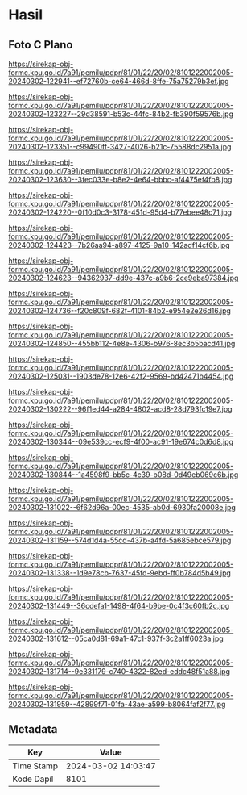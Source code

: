 # Hasil

## Foto C Plano

https://sirekap-obj-formc.kpu.go.id/7a91/pemilu/pdpr/81/01/22/20/02/8101222002005-20240302-122941--ef72760b-ce64-466d-8ffe-75a75279b3ef.jpg

https://sirekap-obj-formc.kpu.go.id/7a91/pemilu/pdpr/81/01/22/20/02/8101222002005-20240302-123227--29d38591-b53c-44fc-84b2-fb390f59576b.jpg

https://sirekap-obj-formc.kpu.go.id/7a91/pemilu/pdpr/81/01/22/20/02/8101222002005-20240302-123351--c99490ff-3427-4026-b21c-75588dc2951a.jpg

https://sirekap-obj-formc.kpu.go.id/7a91/pemilu/pdpr/81/01/22/20/02/8101222002005-20240302-123630--3fec033e-b8e2-4e64-bbbc-af4475ef4fb8.jpg

https://sirekap-obj-formc.kpu.go.id/7a91/pemilu/pdpr/81/01/22/20/02/8101222002005-20240302-124220--0f10d0c3-3178-451d-95d4-b77ebee48c71.jpg

https://sirekap-obj-formc.kpu.go.id/7a91/pemilu/pdpr/81/01/22/20/02/8101222002005-20240302-124423--7b26aa94-a897-4125-9a10-142adf14cf6b.jpg

https://sirekap-obj-formc.kpu.go.id/7a91/pemilu/pdpr/81/01/22/20/02/8101222002005-20240302-124623--94362937-dd9e-437c-a9b6-2ce9eba97384.jpg

https://sirekap-obj-formc.kpu.go.id/7a91/pemilu/pdpr/81/01/22/20/02/8101222002005-20240302-124736--f20c809f-682f-4101-84b2-e954e2e26d16.jpg

https://sirekap-obj-formc.kpu.go.id/7a91/pemilu/pdpr/81/01/22/20/02/8101222002005-20240302-124850--455bb112-4e8e-4306-b976-8ec3b5bacd41.jpg

https://sirekap-obj-formc.kpu.go.id/7a91/pemilu/pdpr/81/01/22/20/02/8101222002005-20240302-125031--1903de78-12e6-42f2-9569-bd42471b4454.jpg

https://sirekap-obj-formc.kpu.go.id/7a91/pemilu/pdpr/81/01/22/20/02/8101222002005-20240302-130222--96f1ed44-a284-4802-acd8-28d793fc19e7.jpg

https://sirekap-obj-formc.kpu.go.id/7a91/pemilu/pdpr/81/01/22/20/02/8101222002005-20240302-130344--09e539cc-ecf9-4f00-ac91-19e674c0d6d8.jpg

https://sirekap-obj-formc.kpu.go.id/7a91/pemilu/pdpr/81/01/22/20/02/8101222002005-20240302-130844--1a4598f9-bb5c-4c39-b08d-0d49eb069c6b.jpg

https://sirekap-obj-formc.kpu.go.id/7a91/pemilu/pdpr/81/01/22/20/02/8101222002005-20240302-131022--6f62d96a-00ec-4535-ab0d-6930fa20008e.jpg

https://sirekap-obj-formc.kpu.go.id/7a91/pemilu/pdpr/81/01/22/20/02/8101222002005-20240302-131159--574d1d4a-55cd-437b-a4fd-5a685ebce579.jpg

https://sirekap-obj-formc.kpu.go.id/7a91/pemilu/pdpr/81/01/22/20/02/8101222002005-20240302-131338--1d9e78cb-7637-45fd-9ebd-ff0b784d5b49.jpg

https://sirekap-obj-formc.kpu.go.id/7a91/pemilu/pdpr/81/01/22/20/02/8101222002005-20240302-131449--36cdefa1-1498-4f64-b9be-0c4f3c60fb2c.jpg

https://sirekap-obj-formc.kpu.go.id/7a91/pemilu/pdpr/81/01/22/20/02/8101222002005-20240302-131612--05ca0d81-69a1-47c1-937f-3c2a1ff6023a.jpg

https://sirekap-obj-formc.kpu.go.id/7a91/pemilu/pdpr/81/01/22/20/02/8101222002005-20240302-131714--9e331179-c740-4322-82ed-eddc48f51a88.jpg

https://sirekap-obj-formc.kpu.go.id/7a91/pemilu/pdpr/81/01/22/20/02/8101222002005-20240302-131959--42899f71-01fa-43ae-a599-b8064faf2f77.jpg


## Metadata

| Key        | Value               |
| ---------- | ------------------- |
| Time Stamp | 2024-03-02 14:03:47 |
| Kode Dapil | 8101                |



